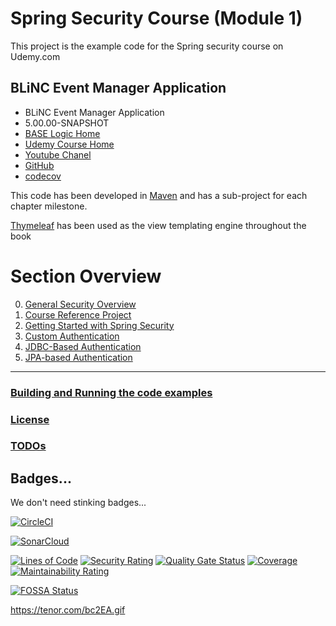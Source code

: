 # Spring Security Course (Module 1)

This project is the example code for the Spring security course on Udemy.com

## BLiNC Event Manager Application

* BLiNC Event Manager Application
* 5.00.00-SNAPSHOT
* [BASE Logic Home](https://baselogic.io)
* [Udemy Course Home](https://udemy.com)
* [Youtube Chanel](https://youtube.com/c/baselogic)
* [GitHub](https://github.com/mickknutson/spring_security_course)
* [codecov](https://codecov.io/gh/mickknutson)

This code has been developed in [Maven](http://maven.apache.org) and has
a sub-project for each chapter milestone.

[Thymeleaf](http://www.thymeleaf.org/doc/tutorials/3.0/usingthymeleaf.html)
has been used as the view templating engine throughout the book


# Section Overview

0. [General Security Overview](chapter00/README.md)
1. [Course Reference Project](chapter01/README.md)
2. [Getting Started with Spring Security](chapter02/README.md)
3. [Custom Authentication](chapter03/README.md)
4. [JDBC-Based Authentication](chapter04/README.md)
5. [JPA-based Authentication](chapter05/README.md)

---

### [Building and Running the code examples](docs/building.md)
### [License](docs/license.md)
### [TODOs](docs/todo.md)


## Badges...

We don't need stinking badges...

[![CircleCI](https://circleci.com/gh/mickknutson/spring_security_course.svg?style=svg)](https://circleci.com/gh/mickknutson/spring_security_course)

[![SonarCloud](https://sonarcloud.io/images/project_badges/sonarcloud-white.svg)](https://sonarcloud.io/dashboard?id=mickknutson_spring_security_course)

[![Lines of Code](https://sonarcloud.io/api/project_badges/measure?project=mickknutson_spring_security_course&metric=ncloc)](https://sonarcloud.io/dashboard?id=mickknutson_spring_security_course)
[![Security Rating](https://sonarcloud.io/api/project_badges/measure?project=mickknutson_spring_security_course&metric=security_rating)](https://sonarcloud.io/dashboard?id=mickknutson_spring_security_course)
[![Quality Gate Status](https://sonarcloud.io/api/project_badges/measure?project=mickknutson_spring_security_course&metric=alert_status)](https://sonarcloud.io/dashboard?id=mickknutson_spring_security_course)
[![Coverage](https://sonarcloud.io/api/project_badges/measure?project=mickknutson_spring_security_course&metric=coverage)](https://sonarcloud.io/dashboard?id=mickknutson_spring_security_course)
[![Maintainability Rating](https://sonarcloud.io/api/project_badges/measure?project=mickknutson_spring_security_course&metric=sqale_rating)](https://sonarcloud.io/dashboard?id=mickknutson_spring_security_course)

[![FOSSA Status](https://app.fossa.com/api/projects/git%2Bgithub.com%2Fmickknutson%2Fspring_security_course.svg?type=shield)](https://app.fossa.com/projects/git%2Bgithub.com%2Fmickknutson%2Fspring_security_course?ref=badge_shield)

https://tenor.com/bc2EA.gif
